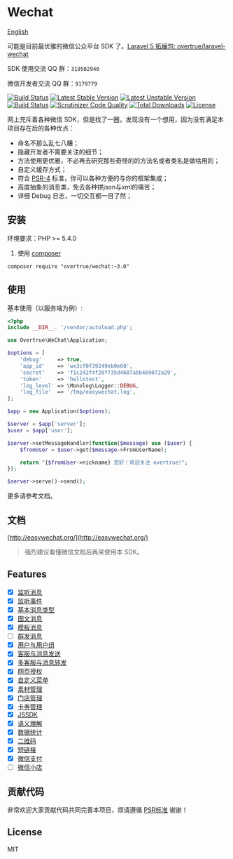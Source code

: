 # Wechat

[English](README_EN.md)

可能是目前最优雅的微信公众平台 SDK 了。[Laravel 5 拓展包: overtrue/laravel-wechat](https://github.com/overtrue/laravel-wechat)

SDK 使用交流 QQ 群：`319502940`

微信开发者交流 QQ 群：`9179779`

[![Build Status](https://travis-ci.org/overtrue/wechat.svg?branch=master)](https://travis-ci.org/overtrue/wechat)
[![Latest Stable Version](https://poser.pugx.org/overtrue/wechat/v/stable.svg)](https://packagist.org/packages/overtrue/wechat)
[![Latest Unstable Version](https://poser.pugx.org/overtrue/wechat/v/unstable.svg)](https://packagist.org/packages/overtrue/wechat)
[![Build Status](https://scrutinizer-ci.com/g/overtrue/wechat/badges/build.png?b=master)](https://scrutinizer-ci.com/g/overtrue/wechat/build-status/master)
[![Scrutinizer Code Quality](https://scrutinizer-ci.com/g/overtrue/wechat/badges/quality-score.png?b=master)](https://scrutinizer-ci.com/g/overtrue/wechat/?branch=master)
[![Total Downloads](https://poser.pugx.org/overtrue/wechat/downloads)](https://packagist.org/packages/overtrue/wechat)
[![License](https://poser.pugx.org/overtrue/wechat/license)](https://packagist.org/packages/overtrue/wechat)

网上充斥着各种微信 SDK，但是找了一圈，发现没有一个想用，因为没有满足本项目存在后的各种优点：

 - 命名不那么乱七八糟；
 - 隐藏开发者不需要关注的细节；
 - 方法使用更优雅，不必再去研究那些奇怪的的方法名或者类名是做啥用的；
 - 自定义缓存方式；
 - 符合 [PSR-4](https://github.com/php-fig/fig-standards/blob/master/accepted/PSR-4-autoloader.md) 标准，你可以各种方便的与你的框架集成；
 - 高度抽象的消息类，免去各种拼json与xml的痛苦；
 - 详细 Debug 日志，一切交互都一目了然；

## 安装

环境要求：PHP >= 5.4.0

1. 使用 [composer](https://getcomposer.org/)

  ```shell
  composer require "overtrue/wechat:~3.0"
  ```

## 使用

基本使用（以服务端为例）:

```php
<?php
include __DIR__. '/vendor/autoload.php';

use Overtrue\WeChat\Application;

$options = [
    'debug'     => true,
    'app_id'    => 'wx3cf0f39249eb0e60',
    'secret'    => 'f1c242f4f28f735d4687abb469072a29',
    'token'     => 'hellotest',
    'log_level' => \Monolog\Logger::DEBUG,
    'log_file'  => '/tmp/easywechat.log',
];

$app = new Application($options);

$server = $app['server'];
$user = $app['user'];

$server->setMessageHandler(function($message) use ($user) {
    $fromUser = $user->get($message->FromUserName);

    return "{$fromUser->nickname} 您好！欢迎关注 overtrue!";
});

$server->serve()->send();
```

更多请参考文档。

## 文档

[http://easywechat.org/](http://easywechat.org/)

> 强烈建议看懂微信文档后再来使用本 SDK。

## Features

- [x] [监听消息]()
- [x] [监听事件]()
- [x] [基本消息类型]()
- [x] [图文消息]()
- [x] [模板消息]()
- [ ] [群发消息]()
- [x] [用户与用户组]()
- [x] [客服与消息发送]()
- [x] [多客服与消息转发]()
- [x] [网页授权]()
- [x] [自定义菜单]()
- [x] [素材管理]()
- [x] [门店管理]()
- [x] [卡券管理]()
- [x] [JSSDK]()
- [x] [语义理解]()
- [x] [数据统计]()
- [x] [二维码]()
- [x] [短链接]()
- [x] [微信支付]()
- [ ] [微信小店]()

## 贡献代码

非常欢迎大家贡献代码共同完善本项目，烦请遵循 [PSR标准](https://github.com/php-fig/fig-standards/blob/master/accepted/) 谢谢！

## License

MIT
